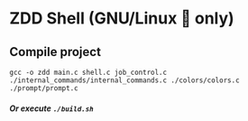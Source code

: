 # ZDD Shell (GNU/Linux 🐧 only)

## Compile project

`gcc -o zdd main.c shell.c job_control.c ./internal_commands/internal_commands.c ./colors/colors.c ./prompt/prompt.c`

##### Or execute `./build.sh`
